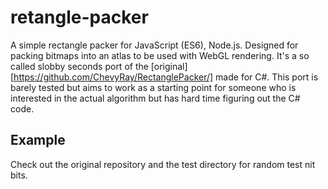 # retangle-packer
A simple rectangle packer for JavaScript (ES6), Node.js. Designed for packing bitmaps into an atlas to be used with WebGL rendering. It's a so called slobby seconds port of the [original][https://github.com/ChevyRay/RectanglePacker/] made for C#. This port is barely tested but aims to work as a starting point for someone who is interested in the actual algorithm but has hard time figuring out the C# code.

## Example

Check out the original repository and the test directory for random test nit bits. 

